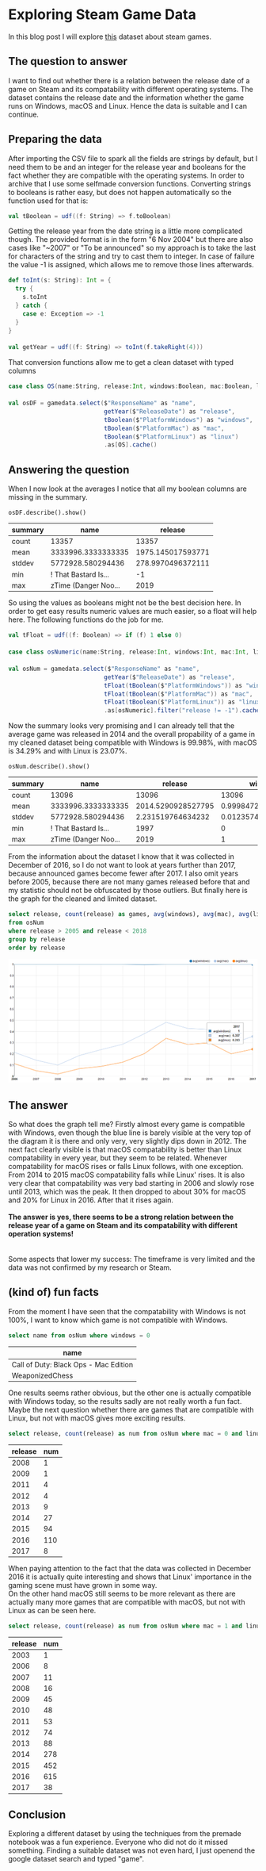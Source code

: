 # Exploring Steam Game Data
In this blog post I will explore [this](https://data.world/craigkelly/steam-game-data) dataset about steam games.

## The question to answer
I want to find out whether there is a relation between the release date of a game on Steam and its compatability with different operating systems. The dataset contains the release date and the information whether the game runs on Windows, macOS and Linux. Hence the data is suitable and I can continue.

## Preparing the data
After importing the CSV file to spark all the fields are strings by default, but I need them to be and an integer for the release year and booleans for the fact whether they are compatible with the operating systems. In order to archive that I use some selfmade conversion functions. Converting strings to booleans is rather easy, but does not happen automatically so the function used for that is:  
```Scala
val tBoolean = udf((f: String) => f.toBoolean)
```
Getting the release year from the date string is a little more complicated though. The provided format is in the form "6 Nov 2004" but there are also cases like "~2007" or "To be announced" so my approach is to take the last for characters of the string and try to cast them to integer. In case of failure the value -1 is assigned, which allows me to remove those lines afterwards.
```Scala
def toInt(s: String): Int = {
  try {
    s.toInt
  } catch {
    case e: Exception => -1
  }
}

val getYear = udf((f: String) => toInt(f.takeRight(4)))
```
That conversion functions allow me to get a clean dataset with typed columns
```Scala
case class OS(name:String, release:Int, windows:Boolean, mac:Boolean, linux:Boolean)

val osDF = gamedata.select($"ResponseName" as "name",
                           getYear($"ReleaseDate") as "release",
                           tBoolean($"PlatformWindows") as "windows",
                           tBoolean($"PlatformMac") as "mac",
                           tBoolean($"PlatformLinux") as "linux")
                           .as[OS].cache()
```
## Answering the question
When I now look at the averages I notice that all my boolean columns are missing in the summary.
```
osDF.describe().show()
```

|summary|                name|          release|  
|-------|--------------------|-----------------|  
|  count|               13357|            13357|  
|   mean|  3333996.3333333335|1975.145017593771|  
| stddev|   5772928.580294436|278.9970496372111|  
|    min|! That Bastard Is...|               -1|  
|    max|zTime (Danger Noo...|             2019|  

So using the values as booleans might not be the best decision here. In order to get easy results numeric values are much easier, so a float will help here.
The following functions do the job for me.
```Scala
val tFloat = udf((f: Boolean) => if (f) 1 else 0)

case class osNumeric(name:String, release:Int, windows:Int, mac:Int, linux:Int)

val osNum = gamedata.select($"ResponseName" as "name",
                           getYear($"ReleaseDate") as "release",
                           tFloat(tBoolean($"PlatformWindows")) as "windows",
                           tFloat(tBoolean($"PlatformMac")) as "mac",
                           tFloat(tBoolean($"PlatformLinux")) as "linux")
                           .as[osNumeric].filter("release != -1").cache()
``` 
Now the summary looks very promising and I can already tell that the average game was released in 2014 and the overall propability of a game in my cleaned dataset being compatible with Windows is 99.98%, with macOS is 34.29% and with Linux is 23.07%.
```
osNum.describe().show()
```

|summary|                name|           release|             windows|                mac|              linux|
|-------|--------------------|------------------|--------------------|-------------------|-------------------|
|  count|               13096|             13096|               13096|              13096|              13096|
|   mean|  3333996.3333333335|2014.5290928527795|  0.9998472816127062|0.34285277947464876|0.23068112400733048|
| stddev|   5772928.580294436| 2.231519764634232|0.012357456249179848|0.47468089964107957| 0.4212848149792494|
|    min|! That Bastard Is...|              1997|                   0|                  0|                  0|
|    max|zTime (Danger Noo...|              2019|                   1|                  1|                  1|


From the information about the dataset I know that it was collected in December of 2016, so I do not want to look at years further than 2017, because announced games become fewer after 2017. I also omit years before 2005, because there are not many games released before that and my statistic should not be obfuscated by those outliers. But finally here is the graph for the cleaned and limited dataset.
```SQL
select release, count(release) as games, avg(windows), avg(mac), avg(linux)
from osNum
where release > 2005 and release < 2018
group by release
order by release
```
![graph]
## The answer
So what does the graph tell me? Firstly almost every game is compatible with Windows, even though the blue line is barely visible at the very top of the diagram it is there and only very, very slightly dips down in 2012. The next fact clearly visible is that macOS compatability is better than Linux compatability in every year, but they seem to be related. Whenever compatability for macOS rises or falls Linux follows, with one exception. From 2014 to 2015 macOS compatability falls while Linux' rises. It is also very clear that compatability was very bad starting in 2006 and slowly rose until 2013, which was the peak. It then dropped to about 30% for macOS and 20% for Linux in 2016. After that it rises again. <br> <br>
**The answer is yes, there seems to be a strong relation between the release year of a game on Steam and its compatability with different operation systems!**<br> <br>  
Some aspects that lower my success: The timeframe is very limited and the data was not confirmed by my research or Steam. 

## (kind of) fun facts
From the moment I have seen that the compatability with Windows is not 100%, I want to know which game is not compatible with Windows.
```SQL
select name from osNum where windows = 0
```
|name |
|---------------------------|
|Call of Duty: Black Ops - Mac Edition|
|WeaponizedChess|

One results seems rather obvious, but the other one is actually compatible with Windows today, so the results sadly are not really worth a fun fact.  
Maybe the next question whether there are games that are compatible with Linux, but not with macOS gives more exciting results.
```SQL
select release, count(release) as num from osNum where mac = 0 and linux = 1 group by release order by release
```
 |release | num|
 |-----|-------|
 |2008 | 1 |
 |2009 | 1 |
 |2011 | 4 |
 |2012 | 4 |
 |2013 | 9 |
 |2014 | 27 |
 |2015 | 94 |
 |2016 | 110 |
 |2017 | 8 |

When paying attention to the fact that the data was collected in December 2016 it is actually quite interesting and shows that Linux' importance in the gaming scene must have grown in some way.  
On the other hand macOS still seems to be more relevant as there are actually many more games that are compatible with macOS, but not with Linux as can be seen here.
```sql
select release, count(release) as num from osNum where mac = 1 and linux = 0 group by release order by release
```
|release|num
|----|--------|
|2003|1|
|2006|8|
|2007|11|
|2008|16|
|2009|45|
|2010|48|
|2011|53|
|2012|74|
|2013|88|
|2014|278|
|2015|452|
|2016|615|
|2017|38|

## Conclusion
Exploring a different dataset by using the techniques from the premade notebook was a fun experience. Everyone who did not do it missed something. Finding a suitable dataset was not even hard, I just openend the google dataset search and typed "game".

[graph]: https://github.com/rubigdata/bigdata-blog-2021-joshdev-de/raw/master/docs/images/game-compatability.png "graph"
